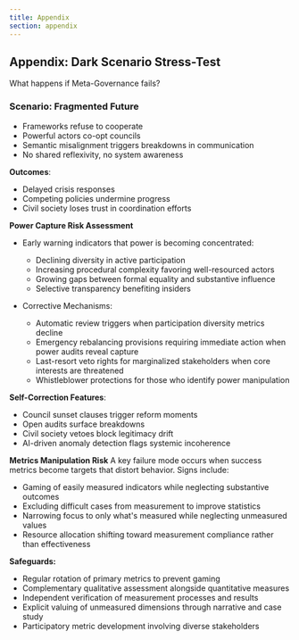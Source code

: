 ```yaml
---
title: Appendix
section: appendix
---
```


## Appendix: Dark Scenario Stress-Test

What happens if Meta-Governance fails?

### Scenario: Fragmented Future
- Frameworks refuse to cooperate
- Powerful actors co-opt councils
- Semantic misalignment triggers breakdowns in communication
- No shared reflexivity, no system awareness

**Outcomes**:
- Delayed crisis responses
- Competing policies undermine progress
- Civil society loses trust in coordination efforts

**Power Capture Risk Assessment**
- Early warning indicators that power is becoming concentrated:
  - Declining diversity in active participation
  - Increasing procedural complexity favoring well-resourced actors
  - Growing gaps between formal equality and substantive influence
  - Selective transparency benefiting insiders

- Corrective Mechanisms:
  - Automatic review triggers when participation diversity metrics decline
  - Emergency rebalancing provisions requiring immediate action when power audits reveal capture
  - Last-resort veto rights for marginalized stakeholders when core interests are threatened
  - Whistleblower protections for those who identify power manipulation

**Self-Correction Features**:
- Council sunset clauses trigger reform moments
- Open audits surface breakdowns
- Civil society vetoes block legitimacy drift
- AI-driven anomaly detection flags systemic incoherence

**Metrics Manipulation Risk**
A key failure mode occurs when success metrics become targets that distort behavior. Signs include:
- Gaming of easily measured indicators while neglecting substantive outcomes
- Excluding difficult cases from measurement to improve statistics
- Narrowing focus to only what's measured while neglecting unmeasured values
- Resource allocation shifting toward measurement compliance rather than effectiveness

**Safeguards:**
- Regular rotation of primary metrics to prevent gaming
- Complementary qualitative assessment alongside quantitative measures
- Independent verification of measurement processes and results
- Explicit valuing of unmeasured dimensions through narrative and case study
- Participatory metric development involving diverse stakeholders
